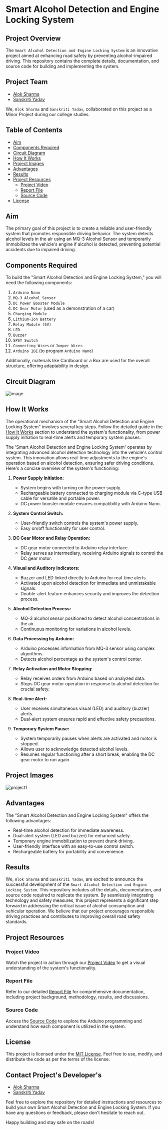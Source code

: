 # Smart Alcohol Detection and Engine Locking System

## Project Overview

The `Smart Alcohol Detection and Engine Locking System` is an innovative project aimed at enhancing road safety by preventing alcohol-impaired driving. This repository contains the complete details, documentation, and source code for building and implementing the system.

## Project Team

- [Alok Sharma](https://linkedin.com/in/alok-sharma2002-)
- [Sanskriti Yadav](https://linkedin.com/in/)

We, `Alok Sharma` and `Sanskriti Yadav`, collaborated on this project as a Minor Project during our college studies.

## Table of Contents

- [Aim](#aim)
- [Components Required](#components-required)
- [Circuit Diagram](#circuit-diagram)
- [How It Works](#how-it-works)
- [Project Images](#project-images)
- [Advantages](#advantages)
- [Results](#results)
- [Project Resources](#project-resources)
  - [Project Video](#project-video)
  - [Report File](#report-file)
  - [Source Code](#source-code)
- [License](#license)

## Aim

The primary goal of this project is to create a reliable and user-friendly system that promotes responsible driving behavior. The system detects alcohol levels in the air using an MQ-3 Alcohol Sensor and temporarily immobilizes the vehicle's engine if alcohol is detected, preventing potential accidents due to impaired driving.

## Components Required

To build the "Smart Alcohol Detection and Engine Locking System," you will need the following components:

1. `Arduino Nano`
2. `MQ-3 Alcohol Sensor`
3. `DC Power Booster Module`
4. `DC Gear Motor` (used as a demonstration of a car)
5. `Charging Module`
6. `Lithium-Ion Battery`
7. `Relay Module (5V)`
8. `LED`
9. `Buzzer`
10. `SPST Switch`
11. `Connecting Wires` or `Jumper Wires`
12. `Arduino IDE` (to program `Arduino Nano`)

Additionally, materials like Cardboard or a Box are used for the overall structure, offering adaptability in design.


## Circuit Diagram


![image](https://github.com/Alok-2002/Smart_Alcohol_Detection_And_Engine_Locking_Project/assets/93814546/4ad73bef-16c9-4ad9-853e-de6b30eabbf6)


## How It Works

The operational mechanism of the "Smart Alcohol Detection and Engine Locking System" involves several key steps. Follow the detailed guide in the [How It Works](#how-it-works) section to understand the system's functionality, from power supply initiation to real-time alerts and temporary system pauses.

The 'Smart Alcohol Detection and Engine Locking System' operates by integrating advanced alcohol detection technology into the vehicle's control system. This innovation allows real-time adjustments to the engine's operation based on alcohol detection, ensuring safer driving conditions. Here's a concise overview of the system's functioning:

1. **Power Supply Initiation:**
   - System begins with turning on the power supply.
   - Rechargeable battery connected to charging module via C-type USB cable for versatile and portable power.
   - DC power booster module ensures compatibility with Arduino Nano.

2. **System Control Switch:**
   - User-friendly switch controls the system's power supply.
   - Easy on/off functionality for user control.

3. **DC Gear Motor and Relay Operation:**
   - DC gear motor connected to Arduino relay interface.
   - Relay serves as intermediary, receiving Arduino signals to control the DC gear motor.

4. **Visual and Auditory Indicators:**
   - Buzzer and LED linked directly to Arduino for real-time alerts.
   - Activated upon alcohol detection for immediate and unmistakable signals.
   - Double-alert feature enhances security and improves the detection process.

5. **Alcohol Detection Process:**
   - MQ-3 alcohol sensor positioned to detect alcohol concentrations in the air.
   - Continuous monitoring for variations in alcohol levels.

6. **Data Processing by Arduino:**
   - Arduino processes information from MQ-3 sensor using complex algorithms.
   - Detects alcohol percentage as the system's control center.

7. **Relay Activation and Motor Stopping:**
   - Relay receives orders from Arduino based on analyzed data.
   - Stops DC gear motor operation in response to alcohol detection for crucial safety.

8. **Real-time Alert:**
   - User receives simultaneous visual (LED) and auditory (buzzer) alerts.
   - Dual-alert system ensures rapid and effective safety precautions.

9. **Temporary System Pause:**
   - System temporarily pauses when alerts are activated and motor is stopped.
   - Allows user to acknowledge detected alcohol levels.
   - Resumes regular functioning after a short break, enabling the DC gear motor to run again.


## Project Images

![project1](https://github.com/Alok-2002/Smart_Alcohol_Detection_And_Engine_Locking_Project/assets/93814546/b82caa7e-56ba-4f24-934a-2efdf75e81c1)



## Advantages

The "Smart Alcohol Detection and Engine Locking System" offers the following advantages:

- Real-time alcohol detection for immediate awareness.
- Dual-alert system (LED and buzzer) for enhanced safety.
- Temporary engine immobilization to prevent drunk driving.
- User-friendly interface with an easy-to-use control switch.
- Rechargeable battery for portability and convenience.


## Results

We, `Alok Sharma` and `Sanskriti Yadav`, are excited to announce the successful development of the `Smart Alcohol Detection and Engine Locking System`. This repository includes all the details, documentation, and source code required to replicate the system. By seamlessly integrating technology and safety measures, this project represents a significant step forward in addressing the critical issue of alcohol consumption and vehicular operation. We believe that our project encourages responsible driving practices and contributes to improving overall road safety standards.

## Project Resources

### Project Video

Watch the project in action through our [Project Video](https://drive.google.com/file/d/1zANiqAPzrqs5evM-ASB2T4bQVfZGgP5V/view?usp=sharing) to get a visual understanding of the system's functionality.

### Report File

Refer to our detailed [Report File](https://drive.google.com/file/d/1tx5jpaTaQ4W__BgLvbHd8hNuxtNZIiqy/view?usp=drive_link) for comprehensive documentation, including project background, methodology, results, and discussions.

### Source Code

Access the [Source Code](Code.ino) to explore the Arduino programming and understand how each component is utilized in the system.

## License

This project is licensed under the [MIT License](LICENSE). Feel free to use, modify, and distribute the code as per the terms of the license.


## Contact Project's Developer's
- [Alok Sharma](mailto:sharmaalok02gwl@gmail.com)
- [Sanskriti Yadav](mailto:sanskriti2377@gmail.com)


Feel free to explore the repository for detailed instructions and resources to build your own Smart Alcohol Detection and Engine Locking System. If you have any questions or feedback, please don't hesitate to reach out.

Happy building and stay safe on the roads!
